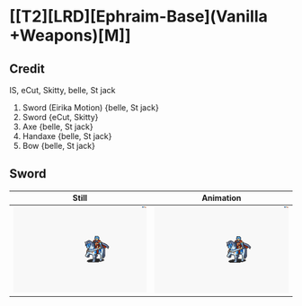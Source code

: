 # [\[T2\]\[LRD\]\[Ephraim-Base\]\(Vanilla +Weapons\)\[M\]]

## Credit

IS, eCut, Skitty, belle, St jack

1. Sword (Eirika Motion) {belle, St jack}
1. Sword {eCut, Skitty}
3. Axe {belle, St jack}
4. Handaxe {belle, St jack}
5. Bow {belle, St jack}
	
## Sword

| Still | Animation |
| :---: | :-------: |
| ![Sword still](./Sword_000.png) | ![Sword animation](./Sword.gif) |
